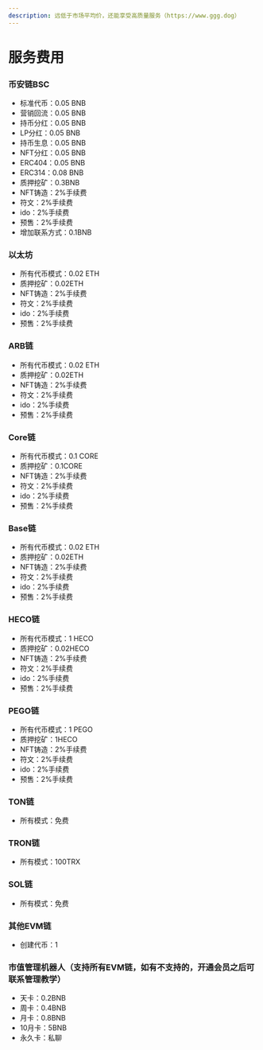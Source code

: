 ```yaml
---
description: 远低于市场平均价，还能享受高质量服务（https://www.ggg.dog）
---
```


# 服务费用



### 币安链BSC

* 标准代币：0.05 BNB
* 营销回流：0.05 BNB
* 持币分红：0.05 BNB
* LP分红：0.05 BNB
* 持币生息：0.05 BNB
* NFT分红：0.05 BNB
* ERC404：0.05 BNB
* ERC314：0.08 BNB
* 质押挖矿：0.3BNB
* NFT铸造：2%手续费
* 符文：2%手续费
* ido：2%手续费
* 预售：2%手续费
* 增加联系方式：0.1BNB

### 以太坊

* 所有代币模式：0.02 ETH
* 质押挖矿：0.02ETH
* NFT铸造：2%手续费
* 符文：2%手续费
* ido：2%手续费
* 预售：2%手续费

### ARB链

* 所有代币模式：0.02 ETH
* 质押挖矿：0.02ETH
* NFT铸造：2%手续费
* 符文：2%手续费
* ido：2%手续费
* 预售：2%手续费

### Core链

* 所有代币模式：0.1 CORE
* 质押挖矿：0.1CORE
* NFT铸造：2%手续费
* 符文：2%手续费
* ido：2%手续费
* 预售：2%手续费

### Base链

* 所有代币模式：0.02 ETH
* 质押挖矿：0.02ETH
* NFT铸造：2%手续费
* 符文：2%手续费
* ido：2%手续费
* 预售：2%手续费

### HECO链

* 所有代币模式：1 HECO
* 质押挖矿：0.02HECO
* NFT铸造：2%手续费
* 符文：2%手续费
* ido：2%手续费
* 预售：2%手续费

### PEGO链

* 所有代币模式：1 PEGO
* 质押挖矿：1HECO
* NFT铸造：2%手续费
* 符文：2%手续费
* ido：2%手续费
* 预售：2%手续费

### TON链

* 所有模式：免费

### TRON链

* 所有模式：100TRX

### SOL链

* 所有模式：免费

### 其他EVM链

* 创建代币：1

### 市值管理机器人（支持所有EVM链，如有不支持的，开通会员之后可联系管理教学）

* 天卡：0.2BNB
* 周卡：0.4BNB
* 月卡：0.8BNB
* 10月卡：5BNB
* 永久卡：私聊
